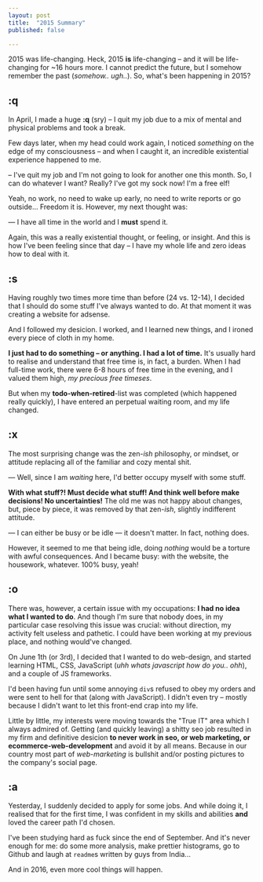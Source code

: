 ```yaml
---
layout: post
title:  "2015 Summary"
published: false

---
```


2015 was life-changing. Heck, 2015 **is** life-changing – and it will be life-changing for ~16 hours more. I cannot predict the future, but I somehow remember the past (*somehow.. ugh..*). So, what's been happening in 2015?

## :q

In April, I made a huge **:q** (sry) – I quit my job due to a mix of mental and physical problems and took a break.

Few days later, when my head could work again, I noticed *something* on the edge of my consciousness – and when I caught it, an incredible existential experience happened to me.

– I've quit my job and I'm not going to look for another one this month. So, I can do whatever I want? Really? I've got my sock now! I'm a free elf!

Yeah, no work, no need to wake up early, no need to write reports or go outside... Freedom it is. However, my next thought was:

— I have all time in the world and I **must** spend it.

Again, this was a really existential thought, or feeling, or insight. And this is how I've been feeling since that day – I have my whole life and zero ideas how to deal with it.


## :s

Having roughly two times more time than before (24 vs. 12-14), I decided that I should do some stuff I've always wanted to do. At that moment it was creating a website for adsense.

And I followed my desicion. I worked, and I learned new things, and I ironed every piece of cloth in my home.

**I just had to do something – or anything. I had a lot of time.** It's usually hard to realise and understand that free time is, in fact, a burden. When I had full-time work, there were 6-8 hours of free time in the evening, and I valued them high, *my precious free timeses*.

But when my **todo-when-retired**-list was completed (which happened really quickly), I have entered an perpetual waiting room, and my life changed.


## :x

The most surprising change was the zen-*ish* philosophy, or mindset, or attitude replacing all of the familiar and cozy mental shit.

— Well, since I am *waiting* here, I'd better occupy myself with some stuff.

**With what stuff?! Must decide what stuff! And think well before make decisions! No uncertainties!** The old me was not happy about changes, but, piece by piece, it was removed by that zen-*ish*, slightly indifferent attitude.

— I can either be busy or be idle — it doesn't matter. In fact, nothing does.

However, it seemed to me that being idle, doing *nothing* would be a torture with awful consequences. And I became busy: with the website, the housework, whatever. 100% busy, yeah!

## :o

There was, however, a certain issue with my occupations: **I had no idea what I wanted to do**. And though I'm sure that nobody does, in my particular case resolving this issue was crucial: without direction, my activity felt useless and pathetic. I could have been working at my previous place, and nothing would've changed.

On June 1th (or 3rd), I decided that I wanted to do web-design, and started learning HTML, CSS, JavaScript (*uhh whats javascript how do you.. ohh*), and a couple of JS frameworks. 

I'd been having fun until some annoying `div`s refused to obey my orders and were sent to hell for that (along with JavaScript). I didn't even try – mostly because I didn't want to let this front-end crap into my life.


Little by little, my interests were moving towards the "True IT" area which I always admired of. Getting (and quickly leaving) a shitty seo job resulted in my firm and definitive desicion **to never work in seo, or web marketing, or ecommerce-web-development** and avoid it by all means. Because in our country most part of *web-marketing* is bullshit and/or posting pictures to the company's social page.


## :a

Yesterday, I suddenly decided to apply for some jobs. And while doing it, I realised that for the first time, I was confident in my skills and abilities **and** loved the career path I'd chosen.


I've been studying hard as fuck since the end of September. And it's never enough for me: do some more analysis, make prettier histograms, go to Github and laugh at `readme`s written by guys from India...

And in 2016, even more cool things will happen.

